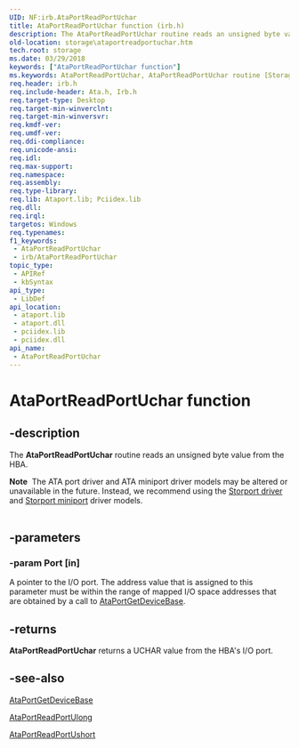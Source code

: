 ```yaml
---
UID: NF:irb.AtaPortReadPortUchar
title: AtaPortReadPortUchar function (irb.h)
description: The AtaPortReadPortUchar routine reads an unsigned byte value from the HBA.Note  The ATA port driver and ATA miniport driver models may be altered or unavailable in the future.
old-location: storage\ataportreadportuchar.htm
tech.root: storage
ms.date: 03/29/2018
keywords: ["AtaPortReadPortUchar function"]
ms.keywords: AtaPortReadPortUchar, AtaPortReadPortUchar routine [Storage Devices], atartns_6ac346ce-b2cd-4c50-b55f-1c952a01e736.xml, irb/AtaPortReadPortUchar, storage.ataportreadportuchar
req.header: irb.h
req.include-header: Ata.h, Irb.h
req.target-type: Desktop
req.target-min-winverclnt: 
req.target-min-winversvr: 
req.kmdf-ver: 
req.umdf-ver: 
req.ddi-compliance: 
req.unicode-ansi: 
req.idl: 
req.max-support: 
req.namespace: 
req.assembly: 
req.type-library: 
req.lib: Ataport.lib; Pciidex.lib
req.dll: 
req.irql: 
targetos: Windows
req.typenames: 
f1_keywords:
 - AtaPortReadPortUchar
 - irb/AtaPortReadPortUchar
topic_type:
 - APIRef
 - kbSyntax
api_type:
 - LibDef
api_location:
 - ataport.lib
 - ataport.dll
 - pciidex.lib
 - pciidex.dll
api_name:
 - AtaPortReadPortUchar
---
```


# AtaPortReadPortUchar function


## -description

The <b>AtaPortReadPortUchar</b> routine reads an unsigned byte value from the HBA.
<div class="alert"><b>Note</b>  The ATA port driver and ATA miniport driver models may be altered or unavailable in the future. Instead, we recommend using the <a href="/windows-hardware/drivers/storage/storport-driver">Storport driver</a> and <a href="/windows-hardware/drivers/storage/storport-miniport-drivers">Storport miniport</a> driver models.</div><div> </div>

## -parameters

### -param Port [in]


A pointer to the I/O port. The address value that is assigned to this parameter must be within the range of mapped I/O space addresses that are obtained by a call to <a href="/windows-hardware/drivers/ddi/irb/nf-irb-ataportgetdevicebase">AtaPortGetDeviceBase</a>.

## -returns

<b>AtaPortReadPortUchar</b> returns a UCHAR value from the HBA's I/O port.

## -see-also

<a href="/windows-hardware/drivers/ddi/irb/nf-irb-ataportgetdevicebase">AtaPortGetDeviceBase</a>



<a href="/windows-hardware/drivers/ddi/irb/nf-irb-ataportreadportulong">AtaPortReadPortUlong</a>



<a href="/windows-hardware/drivers/ddi/irb/nf-irb-ataportreadportushort">AtaPortReadPortUshort</a>

